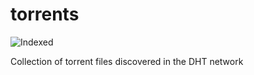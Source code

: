torrents 
========
![Indexed](https://img.shields.io/badge/indexed-169316-blue)

Collection of torrent files discovered in the DHT network
